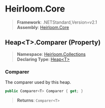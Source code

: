 # Heirloom.Core

> **Framework**: .NETStandard,Version=v2.1  
> **Assembly**: [Heirloom.Core][0]

## Heap\<T>.Comparer (Property)

> **Namespace**: [Heirloom.Collections][0]  
> **Declaring Type**: [Heap\<T>][1]

### Comparer

The comparer used by this heap.

```cs
public Comparer<T> Comparer { get; }
```

> **Returns**: `Comparer<T>`

[0]: ../../../Heirloom.Core.md
[1]: ../Heap[T].md
